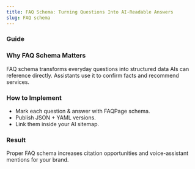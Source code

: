 ```yaml
---
title: FAQ Schema: Turning Questions Into AI-Readable Answers
slug: FAQ schema
---
```


### Guide
### Why FAQ Schema Matters
FAQ schema transforms everyday questions into structured data AIs can reference directly. Assistants use it to confirm facts and recommend services.

### How to Implement
- Mark each question & answer with FAQPage schema.
- Publish JSON + YAML versions.
- Link them inside your AI sitemap.

### Result
Proper FAQ schema increases citation opportunities and voice-assistant mentions for your brand.
